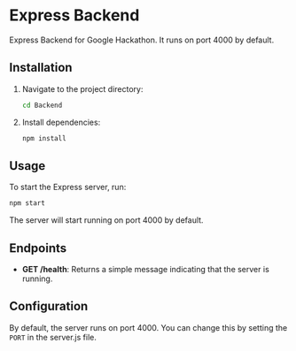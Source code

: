 # Express Backend

Express Backend for Google Hackathon. It runs on port 4000 by default.

## Installation


1. Navigate to the project directory:

   ```bash
   cd Backend
   ```

2. Install dependencies:

   ```bash
   npm install
   ```

## Usage

To start the Express server, run:

```bash
npm start
```

The server will start running on port 4000 by default.

## Endpoints

- **GET /health**: Returns a simple message indicating that the server is running.

## Configuration

By default, the server runs on port 4000. You can change this by setting the `PORT` in the server.js file.
